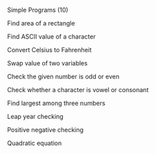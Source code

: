 Simple Programs (10)

Find area of a rectangle

Find ASCII value of a character

Convert Celsius to Fahrenheit

Swap value of two variables

Check the given number is odd or even

Check whether a character is vowel or consonant

Find largest among three numbers

Leap year checking

Positive negative checking

Quadratic equation
